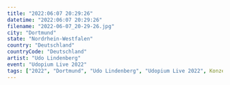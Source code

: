 ```yaml
---
title: "2022:06:07 20:29:26"
datetime: "2022:06:07 20:29:26"
filename: "2022-06-07_20-29-26.jpg"
city: "Dortmund"
state: "Nordrhein-Westfalen"
country: "Deutschland"
countryCode: "Deutschland"
artist: "Udo Lindenberg"
event: "Udopium Live 2022"
tags: ["2022", "Dortmund", "Udo Lindenberg", "Udopium Live 2022", Konzert, "Deutschland"]
---
```

